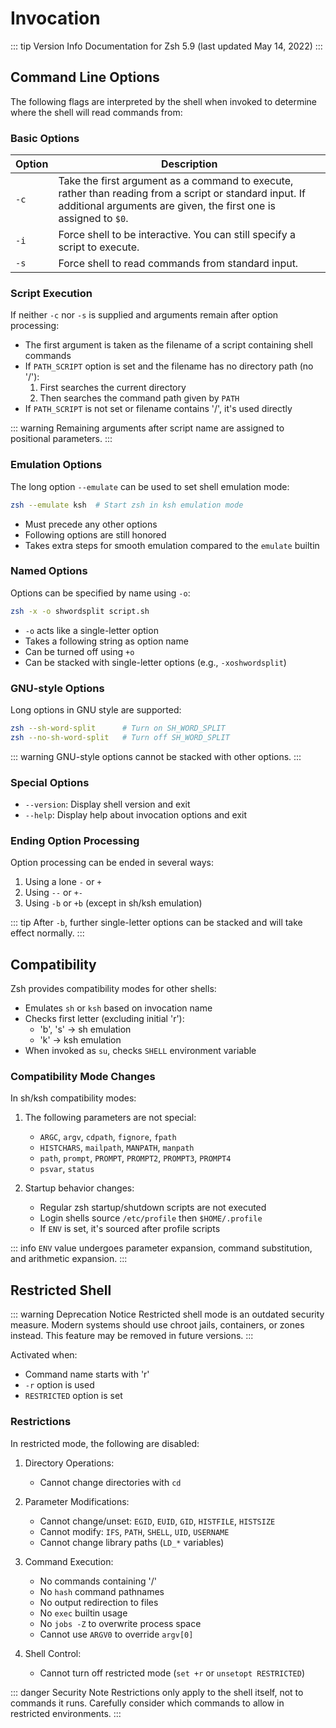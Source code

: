 # Invocation

::: tip Version Info
Documentation for Zsh 5.9 (last updated May 14, 2022)
:::

## Command Line Options

The following flags are interpreted by the shell when invoked to determine where the shell will read commands from:

### Basic Options

| Option | Description |
|--------|-------------|
| `-c` | Take the first argument as a command to execute, rather than reading from a script or standard input. If additional arguments are given, the first one is assigned to `$0`. |
| `-i` | Force shell to be interactive. You can still specify a script to execute. |
| `-s` | Force shell to read commands from standard input. |

### Script Execution

If neither `-c` nor `-s` is supplied and arguments remain after option processing:
- The first argument is taken as the filename of a script containing shell commands
- If `PATH_SCRIPT` option is set and the filename has no directory path (no '/'):
  1. First searches the current directory
  2. Then searches the command path given by `PATH`
- If `PATH_SCRIPT` is not set or filename contains '/', it's used directly

::: warning
Remaining arguments after script name are assigned to positional parameters.
:::

### Emulation Options

The long option `--emulate` can be used to set shell emulation mode:

```bash
zsh --emulate ksh  # Start zsh in ksh emulation mode
```

- Must precede any other options
- Following options are still honored
- Takes extra steps for smooth emulation compared to the `emulate` builtin

### Named Options

Options can be specified by name using `-o`:

```bash
zsh -x -o shwordsplit script.sh
```

- `-o` acts like a single-letter option
- Takes a following string as option name
- Can be turned off using `+o`
- Can be stacked with single-letter options (e.g., `-xoshwordsplit`)

### GNU-style Options

Long options in GNU style are supported:

```bash
zsh --sh-word-split      # Turn on SH_WORD_SPLIT
zsh --no-sh-word-split   # Turn off SH_WORD_SPLIT
```

::: warning
GNU-style options cannot be stacked with other options.
:::

### Special Options

- `--version`: Display shell version and exit
- `--help`: Display help about invocation options and exit

### Ending Option Processing

Option processing can be ended in several ways:

1. Using a lone `-` or `+`
2. Using `--` or `+-`
3. Using `-b` or `+b` (except in sh/ksh emulation)

::: tip
After `-b`, further single-letter options can be stacked and will take effect normally.
:::

## Compatibility

Zsh provides compatibility modes for other shells:

- Emulates `sh` or `ksh` based on invocation name
- Checks first letter (excluding initial 'r'):
  - 'b', 's' → sh emulation
  - 'k' → ksh emulation
- When invoked as `su`, checks `SHELL` environment variable

### Compatibility Mode Changes

In sh/ksh compatibility modes:

1. The following parameters are not special:
   - `ARGC`, `argv`, `cdpath`, `fignore`, `fpath`
   - `HISTCHARS`, `mailpath`, `MANPATH`, `manpath`
   - `path`, `prompt`, `PROMPT`, `PROMPT2`, `PROMPT3`, `PROMPT4`
   - `psvar`, `status`

2. Startup behavior changes:
   - Regular zsh startup/shutdown scripts are not executed
   - Login shells source `/etc/profile` then `$HOME/.profile`
   - If `ENV` is set, it's sourced after profile scripts

::: info
`ENV` value undergoes parameter expansion, command substitution, and arithmetic expansion.
:::

## Restricted Shell

::: warning Deprecation Notice
Restricted shell mode is an outdated security measure. Modern systems should use chroot jails, containers, or zones instead. This feature may be removed in future versions.
:::

Activated when:
- Command name starts with 'r'
- `-r` option is used
- `RESTRICTED` option is set

### Restrictions

In restricted mode, the following are disabled:

1. Directory Operations:
   - Cannot change directories with `cd`

2. Parameter Modifications:
   - Cannot change/unset: `EGID`, `EUID`, `GID`, `HISTFILE`, `HISTSIZE`
   - Cannot modify: `IFS`, `PATH`, `SHELL`, `UID`, `USERNAME`
   - Cannot change library paths (`LD_*` variables)

3. Command Execution:
   - No commands containing '/'
   - No `hash` command pathnames
   - No output redirection to files
   - No `exec` builtin usage
   - No `jobs -Z` to overwrite process space
   - Cannot use `ARGV0` to override `argv[0]`

4. Shell Control:
   - Cannot turn off restricted mode (`set +r` or `unsetopt RESTRICTED`)

::: danger Security Note
Restrictions only apply to the shell itself, not to commands it runs. Carefully consider which commands to allow in restricted environments.
:::